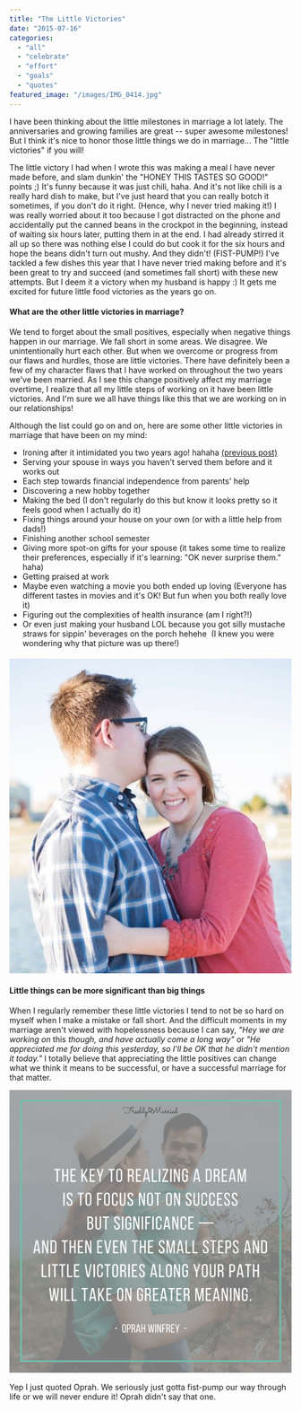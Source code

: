 ```yaml
---
title: "The Little Victories"
date: "2015-07-16"
categories: 
  - "all"
  - "celebrate"
  - "effort"
  - "goals"
  - "quotes"
featured_image: "/images/IMG_0414.jpg"
---
```


I have been thinking about the little milestones in marriage a lot lately. The anniversaries and growing families are great -- super awesome milestones! But I think it's nice to honor those little things we do in marriage... The "little victories" if you will!

The little victory I had when I wrote this was making a meal I have never made before, and slam dunkin' the "HONEY THIS TASTES SO GOOD!" points ;) It's funny because it was just chili, haha. And it's not like chili is a really hard dish to make, but I've just heard that you can really botch it sometimes, if you don't do it right. (Hence, why I never tried making it!) I was really worried about it too because I got distracted on the phone and accidentally put the canned beans in the crockpot in the beginning, instead of waiting six hours later, putting them in at the end. I had already stirred it all up so there was nothing else I could do but cook it for the six hours and hope the beans didn't turn out mushy. And they didn't! (FIST-PUMP!) I've tackled a few dishes this year that I have never tried making before and it's been great to try and succeed (and sometimes fall short) with these new attempts. But I deem it a victory when my husband is happy :) It gets me excited for future little food victories as the years go on.

#### What are the other little victories in marriage?

We tend to forget about the small positives, especially when negative things happen in our marriage. We fall short in some areas. We disagree. We unintentionally hurt each other. But when we overcome or progress from our flaws and hurdles, those are little victories. There have definitely been a few of my character flaws that I have worked on throughout the two years we've been married. As I see this change positively affect my marriage overtime, I realize that all my little steps of working on it have been little victories. And I'm sure we all have things like this that we are working on in our relationships!

Although the list could go on and on, here are some other little victories in marriage that have been on my mind:

- Ironing after it intimidated you two years ago! hahaha [(previous post)](http://freshlymarried.com/the-iron-part-2/)
- Serving your spouse in ways you haven't served them before and it works out
- Each step towards financial independence from parents' help
- Discovering a new hobby together
- Making the bed (I don't regularly do this but know it looks pretty so it feels good when I actually do it)
- Fixing things around your house on your own (or with a little help from dads!)
- Finishing another school semester
- Giving more spot-on gifts for your spouse (it takes some time to realize their preferences, especially if it's learning: "OK never surprise them." haha)
- Getting praised at work
- Maybe even watching a movie you both ended up loving (Everyone has different tastes in movies and it's OK! But fun when you both really love it)
- Figuring out the complexities of health insurance (am I right?!)
- Or even just making your husband LOL because you got silly mustache straws for sippin' beverages on the porch hehehe  (I knew you were wondering why that picture was up there!)

#### ![little victories, little victories in life, little victories in marriage, looking at the positive in marriage, little things become the big things, positive in marriage, focusing on the positive in marriage, looking for the good in marriage, the little things in marriage, marriage advice, marriage enocuragement, marriage inspiration, give yourself more credit](/images/762A3525-86-2.jpg)

#### Little things can be more significant than big things

When I regularly remember these little victories I tend to not be so hard on myself when I make a mistake or fall short. And the difficult moments in my marriage aren't viewed with hopelessness because I can say, _"Hey we are working on_ this _though, and have actually come a long way"_ or _"He appreciated me for doing this yesterday, so I'll be OK that he didn't mention it today."_ I totally believe that appreciating the little positives can change what we think it means to be successful, or have a successful marriage for that matter.

![little victories, little victories in life, little victories in marriage, looking at the positive in marriage, little things become the big things, positive in marriage, focusing on the positive in marriage, looking for the good in marriage, the little things in marriage, marriage advice, marriage enocuragement, marriage inspiration, give yourself more credit in marriage](/images/oprah-winfrey-quote.png)

Yep I just quoted Oprah. We seriously just gotta fist-pump our way through life or we will never endure it! Oprah didn't say that one.

